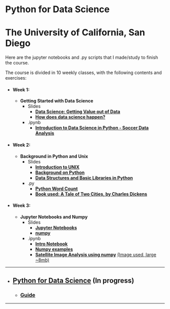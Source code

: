 # Python for Data Science
# The University of California, San Diego

Here are the jupyter notebooks and .py scripts that I made/study to finish the course.

The course is divided in 10 weekly classes, with the following contents and exercises:

* #### Week 1:
  * **Getting Started with Data Science**
    * Slides
         * **[Data Science: Getting Value out of Data](https://drive.google.com/file/d/13Kx6manq3lixvKTIkR4ECXFZGb6tz3y7/view?usp=sharing)**
         * **[How does data science happen?](https://drive.google.com/open?id=1Zf94MG2dlEw1F247jkyupKxrdj0WRGk4)**
    * .ipynb
         * **[Introduction to Data Science in Python - Soccer Data Analysis](https://github.com/samuel-sanches-BR/DataScience-UCSanDiego-edX/blob/exer-PythDS/Introduction%20to%20Data%20Science%20in%20Python%20-%20Soccer%20Data%20Analysis.ipynb)**
          
* #### Week 2:
  * **Background in Python and Unix**
     * Slides
         * **[Introduction to UNIX](https://drive.google.com/open?id=1UI8qaTm0ujY5s8Ui-fXTDBCnPqitID2Z)**
         * **[Background on Python](https://drive.google.com/open?id=1dmHCOgZbWKDdGiVG3G2KajCe6PyFDkib)**
         * **[Data Structures and Basic Libraries in Python](https://drive.google.com/open?id=1nU1tVIPMBerl5BoTJwI58dP6Ecc-XoQY)**
     * .py
         * **[Python Word Count](https://github.com/samuel-sanches-BR/DataScience-UCSanDiego-edX/blob/exer-PythDS/word_cloud.py)**
         * **[Book used: A Tale of Two Cities, by Charles Dickens](https://drive.google.com/open?id=1oM2UYiQCw3Bc3InUtDXnOSqYK_CbCBxP)**
         
* #### Week 3:
  * **Jupyter Notebooks and Numpy**
     * Slides
         * **[Jupyter Notebooks](https://drive.google.com/open?id=1v-vuHuvlt3xwDiACmCyqSiMqeZHMhJUy)**
         * **[numpy](https://drive.google.com/open?id=1H40t2oabh7pSwKby5rSQqVzo78rNO6Ei)**
     * .ipynb
         * **[Intro Notebook](https://github.com/samuel-sanches-BR/DataScience-UCSanDiego-edX/blob/exer-PythDS/Intro%20Notebook.ipynb)**
         * **[Numpy examples](https://github.com/samuel-sanches-BR/DataScience-UCSanDiego-edX/blob/exer-PythDS/03_Numpy_Notebook.ipynb)** 
         * **[Satellite Image Analysis using numpy](https://github.com/samuel-sanches-BR/DataScience-UCSanDiego-edX/blob/exer-PythDS/Satellite%20Image%20Analysis%20using%20numpy.ipynb)**
            [(Image used, large ~8mb)](https://drive.google.com/open?id=1wM1KHskZST1VyISZeoJTOc_IzkkNahcZ)

------------------------------------------------------------------------
* ## [Python for Data Science]() **(In progress)**
  * ### [Guide](https://www.edx.org/course/python-for-data-science)
------------------------------------------------------------------------
